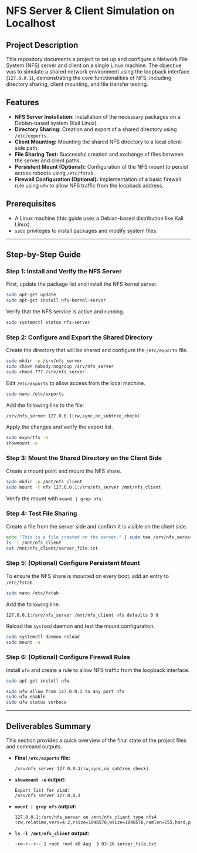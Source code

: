 
# NFS Server & Client Simulation on Localhost

## Project Description

This repository documents a project to set up and configure a Network File System (NFS) server and client on a single Linux machine. The objective was to simulate a shared network environment using the loopback interface (`127.0.0.1`), demonstrating the core functionalities of NFS, including directory sharing, client mounting, and file transfer testing.

## Features

-   **NFS Server Installation:** Installation of the necessary packages on a Debian-based system (Kali Linux).
-   **Directory Sharing:** Creation and export of a shared directory using `/etc/exports`.
-   **Client Mounting:** Mounting the shared NFS directory to a local client-side path.
-   **File Sharing Test:** Successful creation and exchange of files between the server and client paths.
-   **Persistent Mount (Optional):** Configuration of the NFS mount to persist across reboots using `/etc/fstab`.
-   **Firewall Configuration (Optional):** Implementation of a basic firewall rule using `ufw` to allow NFS traffic from the loopback address.

## Prerequisites

-   A Linux machine (this guide uses a Debian-based distribution like Kali Linux).
-   `sudo` privileges to install packages and modify system files.

---

## Step-by-Step Guide

### Step 1: Install and Verify the NFS Server

First, update the package list and install the NFS kernel server.

```bash
sudo apt-get update
sudo apt-get install nfs-kernel-server
````

Verify that the NFS service is active and running.

```bash
sudo systemctl status nfs-server
```

### Step 2: Configure and Export the Shared Directory

Create the directory that will be shared and configure the `/etc/exports` file.

```bash
sudo mkdir -p /srv/nfs_server
sudo chown nobody:nogroup /srv/nfs_server
sudo chmod 777 /srv/nfs_server
```

Edit `/etc/exports` to allow access from the local machine.

```bash
sudo nano /etc/exports
```

Add the following line to the file:

```
/srv/nfs_server 127.0.0.1(rw,sync,no_subtree_check)
```

Apply the changes and verify the export list.

```bash
sudo exportfs -a
showmount -e
```

### Step 3: Mount the Shared Directory on the Client Side

Create a mount point and mount the NFS share.

```bash
sudo mkdir -p /mnt/nfs_client
sudo mount -t nfs 127.0.0.1:/srv/nfs_server /mnt/nfs_client
```

Verify the mount with `mount | grep nfs`.

### Step 4: Test File Sharing

Create a file from the server side and confirm it is visible on the client side.

```bash
echo "This is a file created on the server." | sudo tee /srv/nfs_server/server_file.txt
ls -l /mnt/nfs_client
cat /mnt/nfs_client/server_file.txt
```

### Step 5: (Optional) Configure Persistent Mount

To ensure the NFS share is mounted on every boot, add an entry to `/etc/fstab`.

```bash
sudo nano /etc/fstab
```

Add the following line:

```
127.0.0.1:/srv/nfs_server /mnt/nfs_client nfs defaults 0 0
```

Reload the `systemd` daemon and test the mount configuration.

```bash
sudo systemctl daemon-reload
sudo mount -a
```

### Step 6: (Optional) Configure Firewall Rules

Install `ufw` and create a rule to allow NFS traffic from the loopback interface.

```bash
sudo apt-get install ufw
```

```bash
sudo ufw allow from 127.0.0.1 to any port nfs
sudo ufw enable
sudo ufw status verbose
```

-----

## Deliverables Summary

This section provides a quick overview of the final state of the project files and command outputs.

  - **Final `/etc/exports` file:**
    ```
    /srv/nfs_server 127.0.0.1(rw,sync,no_subtree_check)
    ```
  - **`showmount -e` output:**
    ```
    Export list for ziad:
    /srv/nfs_server 127.0.0.1
    ```
  - **`mount | grep nfs` output:**
    ```
    127.0.0.1:/srv/nfs_server on /mnt/nfs_client type nfs4 (rw,relatime,vers=4.2,rsize=1048576,wsize=1048576,namlen=255,hard,proto=tcp,timeo=600,retrans=2,sec=sys,clientaddr=127.0.0.1,local_lock=none,addr=127.0.0.1)
    ```
  - **`ls -l /mnt/nfs_client` output:**
    ```
    -rw-r--r-- 1 root root 40 Aug  3 03:26 server_file.txt
    ```

